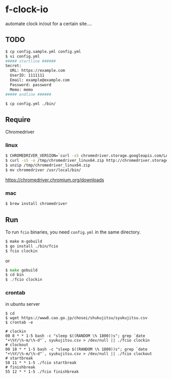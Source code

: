 # f-clock-io

automate clock in/out for a certain site....

## TODO

```bash
$ cp config.sample.yml config.yml
$ vi config.yml
##### startline ######
Secret:
  URL: https://example.com
  UserID: 1111111
  Email: example@example.com
  Password: password
  Memo: memo
##### endline ######

$ cp config.yml ./bin/
```

## Require
Chromedriver
### linux
```bash
$ CHROMEDRIVER_VERSION=`curl -sS chromedriver.storage.googleapis.com/LATEST_RELEASE`
$ curl -sS -o /tmp/chromedriver_linux64.zip http://chromedriver.storage.googleapis.com/$CHROMEDRIVER_VERSION/chromedriver_linux64.zip
$ unzip /tmp/chromedriver_linux64.zip
$ mv chromedriver /usr/local/bin/
```

https://chromedriver.chromium.org/downloads

### mac
```bash
$ brew install chromedriver
```

## Run

To run `fcio` binaries, you need `config.yml` in the same directory.

```bash
$ make m-gobuild
$ go install ./bin/fcio
$ fcio clockin
```

or
```go
$ make gobuild
$ cd bin
$ ./fcio clockin
```

### crontab
in ubuntu server

```
$ cd
$ wget https://www8.cao.go.jp/chosei/shukujitsu/syukujitsu.csv
$ crontab -e

# clockin
00 8 * * 1-5 bash -c "sleep $((RANDOM \% 1800))s"; grep `date "+\%Y/\%-m/\%-d"`, syukujitsu.csv > /dev/null || ./fcio clockin
# clockout
00 18 * * 1-5 bash -c "sleep $((RANDOM \% 1800))s"; grep `date "+\%Y/\%-m/\%-d"`, syukujitsu.csv > /dev/null || ./fcio clockout
# startbreak
58 11 * * 1-5 ./fcio startbreak
# finishbreak
55 12 * * 1-5 ./fcio finishbreak
```
